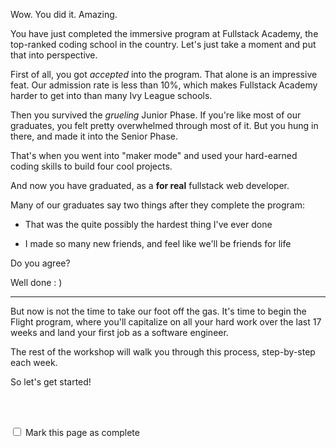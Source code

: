Wow.  You did it.  Amazing.

You have just completed the immersive program at Fullstack Academy, the top-ranked coding school in the country.  Let's just take a moment and put that into perspective.

First of all, you got *accepted* into the program.  That alone is an impressive feat.  Our admission rate is less than 10%, which makes Fullstack Academy harder to get into than many Ivy League schools. 

Then you survived the *grueling* Junior Phase.  If you're like most of our graduates, you felt pretty overwhelmed through most of it.  But you hung in there, and made it into the Senior Phase.

That's when you went into "maker mode" and used your hard-earned coding skills to build four cool projects.  

And now you have graduated, as a __for real__ fullstack web developer. 

Many of our graduates say two things after they complete the program:

 - That was the quite possibly the hardest thing I've ever done 

 - I made so many new friends, and feel like we'll be friends for life

Do you agree?

Well done : ) 

----

But now is not the time to take our foot off the gas.  It's time to begin the Flight program, where you'll capitalize on all your hard work over the last 17 weeks and land your first job as a software engineer.  

The rest of the workshop will walk you through this process, step-by-step each week.  

So let's get started!


<br><br>

<script>
$(document).ready(function () {
  var actionId = angular.element('#checks').scope().action._id;
  function _getCheck (n) {
    var stored = localStorage.getItem(actionId + '_checkmark_' + n);
    if (!stored) return false;
    return stored == 'complete' ? true : false;
  }
  function _setCheck (n, bool) {
    var toStore;
    if (bool) toStore = 'complete';
    else toStore = 'incomplete';
    localStorage.setItem(actionId + '_checkmark_' + n, toStore);
  }
  $('[type="checkbox"]')
  .each(function (idx, elem) {
    var $elem = $(elem);
    $elem.prop('checked', _getCheck(idx));
    $elem.on('change', function () {
      _setCheck(idx, $elem.prop('checked'));
    });
  });
});
</script>

<p id="checks" class="list-reset career-success-checkbox">
  <div>
    <input type="checkbox">
    <span>Mark this page as complete</span>
  </div>
</p>
